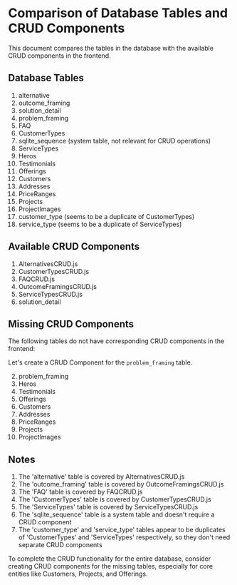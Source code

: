 # Comparison of Database Tables and CRUD Components

This document compares the tables in the database with the available CRUD components in the frontend.

## Database Tables

1. alternative
2. outcome_framing
3. solution_detail
4. problem_framing
5. FAQ
6. CustomerTypes
7. sqlite_sequence (system table, not relevant for CRUD operations)
8. ServiceTypes
9. Heros
10. Testimonials
11. Offerings
12. Customers
13. Addresses
14. PriceRanges
15. Projects
16. ProjectImages
17. customer_type (seems to be a duplicate of CustomerTypes)
18. service_type (seems to be a duplicate of ServiceTypes)

## Available CRUD Components

1. AlternativesCRUD.js
2. CustomerTypesCRUD.js
3. FAQCRUD.js
4. OutcomeFramingsCRUD.js
5. ServiceTypesCRUD.js
1. solution_detail

## Missing CRUD Components

The following tables do not have corresponding CRUD components in the frontend:

Let's create a CRUD Component for the `problem_framing` table.


2. problem_framing
3. Heros
4. Testimonials
5. Offerings
6. Customers
7. Addresses
8. PriceRanges
9. Projects
10. ProjectImages

## Notes

1. The 'alternative' table is covered by AlternativesCRUD.js
2. The 'outcome_framing' table is covered by OutcomeFramingsCRUD.js
3. The 'FAQ' table is covered by FAQCRUD.js
4. The 'CustomerTypes' table is covered by CustomerTypesCRUD.js
5. The 'ServiceTypes' table is covered by ServiceTypesCRUD.js
6. The 'sqlite_sequence' table is a system table and doesn't require a CRUD component
7. The 'customer_type' and 'service_type' tables appear to be duplicates of 'CustomerTypes' and 'ServiceTypes' respectively, so they don't need separate CRUD components

To complete the CRUD functionality for the entire database, consider creating CRUD components for the missing tables, especially for core entities like Customers, Projects, and Offerings.